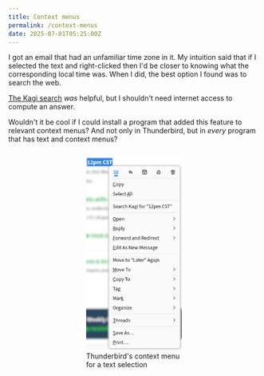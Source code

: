 ```yaml
---
title: Context menus
permalink: /context-menus
date: 2025-07-01T05:25:00Z
---
```


<div style="display: flex; column-gap: 1rem; flex-wrap: wrap; justify-content: center;">
<div style="flex: 1 0 min-content; min-width: 60%;">
I got an email that had an unfamiliar time zone in it.
My intuition said that if I selected the text and right-clicked then I'd be closer to knowing what the corresponding local time was.
When I did, the best option I found was to search the web.

[The Kagi search](https://kagi.com/search?q=12pp+PST) *was* helpful, but I shouldn't need internet access to compute an answer.

Wouldn't it be cool if I could install a program that added this feature to relevant context menus?
And not only in Thunderbird, but in *every* program that has text and context menus?
</div>

<figure style="width: 12rem; max-width: 100vw;">
<img src="./images/thunderbird-context-menu.png" alt="The text &quot;12pp PST&quot; selected. A context menu lists some possible actions, including searching the web for it.">
<figcaption>Thunderbird's context menu for a text selection</figcaption>
</figure>
</div>
